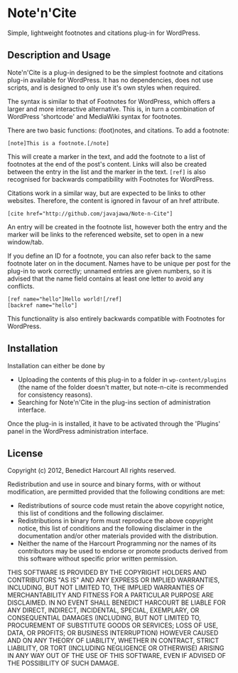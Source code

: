 Note'n'Cite
===========

Simple, lightweight footnotes and citations plug-in for WordPress.

Description and Usage
---------------------

Note'n'Cite is a plug-in designed to be the simplest footnote and citations
plug-in available for WordPress. It has no dependencies, does not use scripts,
and is designed to only use it's own styles when required.

The syntax is similar to that of Footnotes for WordPress, which offers a larger
and more interactive alternative. This is, in turn a combination of WordPress
'shortcode' and MediaWiki syntax for footnotes.

There are two basic functions: (foot)notes, and citations.
To add a footnote:

    [note]This is a footnote.[/note]

This will create a marker in the text, and add the footnote to a list of
footnotes at the end of the post's content. Links will also be created between
the entry in the list and the marker in the text.
```[ref]``` is also recognised for backwards compatibility with Footnotes for
WordPress.

Citations work in a similar way, but are expected to be links to other websites.
Therefore, the content is ignored in favour of an href attribute.

    [cite href="http://github.com/javajawa/Note-n-Cite"]

An entry will be created in the footnote list, however both the entry and the
marker will be links to the referenced website, set to open in a new window/tab.

If you define an ID for a footnote, you can also refer back to the same footnote
later on in the document. Names have to be unique per post for the plug-in to
work correctly; unnamed entries are given numbers, so it is advised that the
name field contains at least one letter to avoid any conflicts.

    [ref name="hello"]Hello world![/ref]
    [backref name="hello"]

This functionality is also entirely backwards compatible with Footnotes for
WordPress.

Installation
------------

Installation can either be done by
* Uploading the contents of this plug-in to a folder in ```wp-content/plugins```
(the name of the folder doesn't matter, but note-n-cite is recommended for
consistency reasons).
* Searching for Note'n'Cite in the plug-ins section of administration interface.

Once the plug-in is installed, it have to be activated through the 'Plugins'
panel in the WordPress administration interface.

License
-------

Copyright (c) 2012, Benedict Harcourt
All rights reserved.

Redistribution and use in source and binary forms, with or without
modification, are permitted provided that the following conditions are met:
 * Redistributions of source code must retain the above copyright
notice, this list of conditions and the following disclaimer.
 * Redistributions in binary form must reproduce the above copyright
notice, this list of conditions and the following disclaimer in the
documentation and/or other materials provided with the distribution.
 * Neither the name of the Harcourt Programming nor the
names of its contributors may be used to endorse or promote products
derived from this software without specific prior written permission.

THIS SOFTWARE IS PROVIDED BY THE COPYRIGHT HOLDERS AND CONTRIBUTORS "AS IS" AND
ANY EXPRESS OR IMPLIED WARRANTIES, INCLUDING, BUT NOT LIMITED TO, THE IMPLIED
WARRANTIES OF MERCHANTABILITY AND FITNESS FOR A PARTICULAR PURPOSE ARE
DISCLAIMED. IN NO EVENT SHALL BENEDICT HARCOURT BE LIABLE FOR ANY
DIRECT, INDIRECT, INCIDENTAL, SPECIAL, EXEMPLARY, OR CONSEQUENTIAL DAMAGES
(INCLUDING, BUT NOT LIMITED TO, PROCUREMENT OF SUBSTITUTE GOODS OR SERVICES;
LOSS OF USE, DATA, OR PROFITS; OR BUSINESS INTERRUPTION) HOWEVER CAUSED AND
ON ANY THEORY OF LIABILITY, WHETHER IN CONTRACT, STRICT LIABILITY, OR TORT
(INCLUDING NEGLIGENCE OR OTHERWISE) ARISING IN ANY WAY OUT OF THE USE OF THIS
SOFTWARE, EVEN IF ADVISED OF THE POSSIBILITY OF SUCH DAMAGE.


